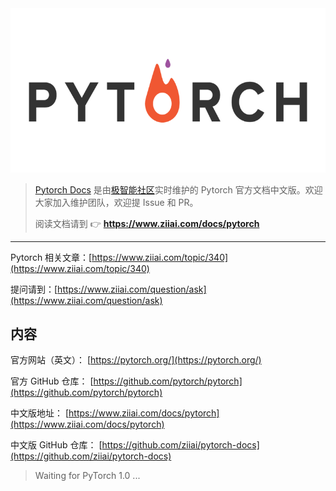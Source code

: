 <div align="center"><img src="https://github.com/ziiai/pytorch-docs/blob/master/images/index_cover.png"/></div>

> [Pytorch Docs](https://github.com/ziiai/pytorch-docs) 是由[极智能社区](https://www.ziiai.com)实时维护的 Pytorch 官方文档中文版。欢迎大家加入维护团队，欢迎提 Issue 和 PR。
>
> 阅读文档请到 👉  **https://www.ziiai.com/docs/pytorch**
---

Pytorch 相关文章：[https://www.ziiai.com/topic/340](https://www.ziiai.com/topic/340)

提问请到：[https://www.ziiai.com/question/ask](https://www.ziiai.com/question/ask)


## 内容

官方网站（英文）：
[https://pytorch.org/](https://pytorch.org/)

官方 GitHub 仓库：
[https://github.com/pytorch/pytorch](https://github.com/pytorch/pytorch)

中文版地址：
[https://www.ziiai.com/docs/pytorch](https://www.ziiai.com/docs/pytorch)

中文版 GitHub 仓库：
[https://github.com/ziiai/pytorch-docs](https://github.com/ziiai/pytorch-docs)

> Waiting for PyTorch 1.0 ...